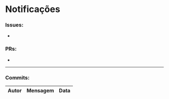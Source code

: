# Notificações

### Issues:
* 


### PRs:
* 

<hr>

### Commits:
|Autor|Mensagem|Data|
|-----|--------|----|

